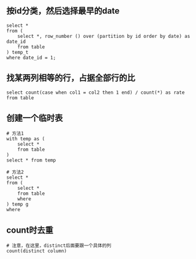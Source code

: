 
## 按id分类，然后选择最早的date
```
select * 
from (
	select *, row_number () over (partition by id order by date) as date_id
	from table
) temp_t 
where date_id = 1;
```
## 找某两列相等的行，占据全部行的比
```
select count(case when col1 = col2 then 1 end) / count(*) as rate
from table
```

## 创建一个临时表

```
# 方法1
with temp as (
	select * 
	from table
)
select * from temp

# 方法2
select * 
from (
	select * 
	from table
	where
) temp g
where 
```

## count时去重
```
# 注意，在这里，distinct后面要跟一个具体的列
count(distinct column)
```
